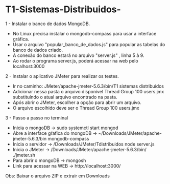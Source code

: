 # T1-Sistemas-Distribuidos-

1 - Instalar o banco de dados MongoDB.  
  - No Linux precisa instalar o mongodb-compass para usar a interface gráfica.            
  - Usar o arquivo "popular_banco_de_dados.js" para popular as tabelas do banco de dados criado.             
  - A conexão do banco estará no arquivo "server.js" , linha 5 à 9.  
  - Ao rodar o programa server.js, poderá acessar na web pelo localhost:3000  

2 - Instalar o aplicativo JMeter para realizar os testes.  
  - Ir no caminho: JMeter/apache-jmeter-5.6.3/bin/T1 sistemas distribuidos   
  - Adicionar nessa pasta o arquivo disponível Thread Group 100 users.jmx substituíndo o atual arquivo encontrado na pasta. 
  - Após abrir o JMeter, escolher a opção para abrir um arquivo.           
  - O arquivo escolhido deve ser o Thread Group 100 users.jmx  
                   
3 - Passo a passo no terminal   

- Inicia o mongoDB -> sudo systemctl start mongod      
- Abre a interface gŕafica do mongoDB -> ~/Downloads/JMeter/apache-jmeter-5.6.3/bin mongodb-compass      
- Inicia o servidor -> /Downloads/JMeter/Tdistribuidos node server.js
- Inicia o JMeter -> /Downloads/JMeter/apache-jmeter-5.6.3/bin/ ./jmeter.sh
- Para abrir o mongoDB -> mongosh     
- Link para acessar na WEB -> http://localhost:3000/    

Obs: Baixar o arquivo ZIP e extrair em Downloads     
